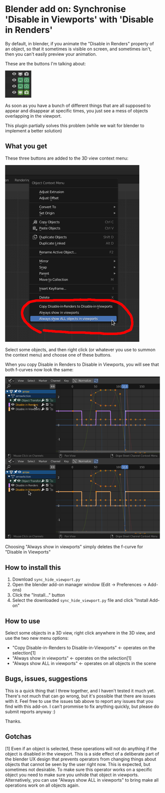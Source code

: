 # Blender add on: Synchronise 'Disable in Viewports' with 'Disable in Renders'

By default, in blender, if you animate the "Disable in Renders" property of an object, so that it sometimes is visible on screen, and sometimes isn't, then you can't easily preview your animation.

These are the buttons I'm talking about:

![visibility control buttons in blender UI](disable_render_buttons.png)

As soon as you have a bunch of different things that are all supposed to appear and disappear at specific times, you just see a mess of objects overlapping in the viewport.

This plugin partially solves this problem (while we wait for blender to implement a better solution)

## What you get

These three buttons are added to the 3D view context menu:

![blender's 3D view context menu, showing two new items at the bottom, as added by this add-on](screenshot.png)

Select some objects, and then right click (or whatever you use to summon the context menu) and choose one of these buttons.

When you copy Disable in Renders to Disable in Viewports, you will see that both f-curves now look the same:

![Comparison of the two synchronised f-curves after using this add-on](f_curve_compare.png)

Choosing "Always show in viewports" simply deletes the f-curve for "Disable in Viewports"

## How to install this

 1. Download `sync_hide_viewport.py`
 2. Open the blender add-on manager window (Edit -> Preferences -> Add-ons)
 3. Click the "Install..." button
 4. Select the downloaded `sync_hide_viewport.py` file and click "Install Add-on"

## How to use

Select some objects in a 3D view, right click anywhere in the 3D view, and use the two new menu options:

 - "Copy Disable-in-Renders to Disable-in-Viewports" <- operates on the selection[1]
 - "Always show in viewports" <- operates on the selection[1]
 - "Always show ALL in viewports" <- operates on all objects in the scene

## Bugs, issues, suggestions

This is a quick thing that I threw together, and I haven't tested it much yet. There's not much that can go wrong, but it's possible that there are issues with it. Feel free to use the issues tab above to report any issues that you find with this add-on. I can't prommise to fix anything quickly, but please do submit reports anyway :)

Thanks.

## Gotchas

[1] Even if an object is selected, these operations will not do anything if the object is disabled in the viewport. This is a side effect of a deliberate part of the blender UX design that prevents operators from changing things about objects that cannot be seen by the user right now. This is expected, but sometimes not desirable. To make sure this operator works on a specific object you need to make sure you unhide that object in viewports. Alternatively, you can use "Always show ALL in viewports" to bring make all operations work on all objects again.
